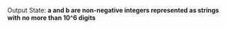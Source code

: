 Output State: **a and b are non-negative integers represented as strings with no more than 10^6 digits**
